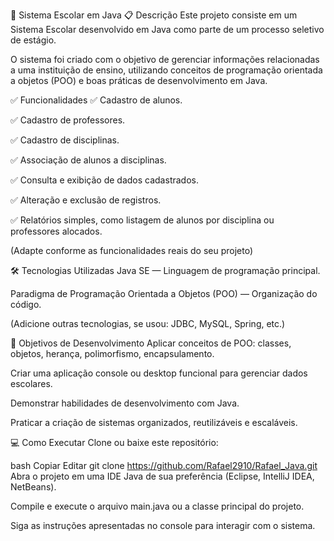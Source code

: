 🏫 Sistema Escolar em Java
📋 Descrição
Este projeto consiste em um Sistema Escolar desenvolvido em Java como parte de um processo seletivo de estágio.

O sistema foi criado com o objetivo de gerenciar informações relacionadas a uma instituição de ensino, utilizando conceitos de programação orientada a objetos (POO) e boas práticas de desenvolvimento em Java.

✅ Funcionalidades
✅ Cadastro de alunos.

✅ Cadastro de professores.

✅ Cadastro de disciplinas.

✅ Associação de alunos a disciplinas.

✅ Consulta e exibição de dados cadastrados.

✅ Alteração e exclusão de registros.

✅ Relatórios simples, como listagem de alunos por disciplina ou professores alocados.

(Adapte conforme as funcionalidades reais do seu projeto)

🛠️ Tecnologias Utilizadas
Java SE — Linguagem de programação principal.

Paradigma de Programação Orientada a Objetos (POO) — Organização do código.

(Adicione outras tecnologias, se usou: JDBC, MySQL, Spring, etc.)

🎯 Objetivos de Desenvolvimento
Aplicar conceitos de POO: classes, objetos, herança, polimorfismo, encapsulamento.

Criar uma aplicação console ou desktop funcional para gerenciar dados escolares.

Demonstrar habilidades de desenvolvimento com Java.

Praticar a criação de sistemas organizados, reutilizáveis e escaláveis.

💻 Como Executar
Clone ou baixe este repositório:

bash
Copiar
Editar
git clone https://github.com/Rafael2910/Rafael_Java.git
Abra o projeto em uma IDE Java de sua preferência (Eclipse, IntelliJ IDEA, NetBeans).

Compile e execute o arquivo main.java ou a classe principal do projeto.

Siga as instruções apresentadas no console para interagir com o sistema.

